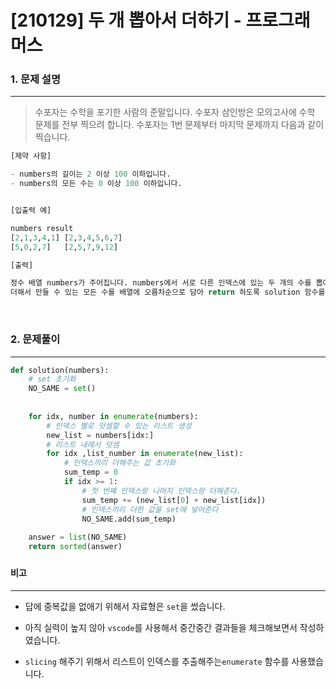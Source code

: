 # [210129] 두 개 뽑아서 더하기 - 프로그래머스

### 1. 문제 설명

---

> 수포자는 수학을 포기한 사람의 준말입니다. 수포자 삼인방은 모의고사에 수학 문제를 전부 찍으려 합니다. 수포자는 1번 문제부터 마지막 문제까지 다음과 같이 찍습니다.

```python
[제약 사항]

- numbers의 길이는 2 이상 100 이하입니다.
- numbers의 모든 수는 0 이상 100 이하입니다.


[입출력 예]

numbers	result
[2,1,3,4,1]	[2,3,4,5,6,7]
[5,0,2,7]	[2,5,7,9,12]

[출력]

정수 배열 numbers가 주어집니다. numbers에서 서로 다른 인덱스에 있는 두 개의 수를 뽑아 
더해서 만들 수 있는 모든 수를 배열에 오름차순으로 담아 return 하도록 solution 함수를 완성해주세요.
```

<br>

### 2. 문제풀이

---

```python
def solution(numbers):
    # set 초기화
    NO_SAME = set() 
    
    
    for idx, number in enumerate(numbers):
		# 인덱스 별로 덧셈할 수 있는 리스트 생성
        new_list = numbers[idx:]
        # 리스트 내에서 덧셈 
        for idx ,list_number in enumerate(new_list):
            # 인덱스끼리 더해주는 값 초기화
            sum_temp = 0
            if idx >= 1:
                # 첫 번째 인덱스랑 나머지 인덱스랑 더해준다.
                sum_temp += (new_list[0] + new_list[idx])
                # 인덱스끼리 더한 값을 set에 넣어준다
                NO_SAME.add(sum_temp)
    
    answer = list(NO_SAME)
    return sorted(answer)
```

### 

#### 비고

---

- 답에 중복값을 없애기 위해서 자료형은 `set`을 썼습니다.

- 아직 실력이 높지 않아 `vscode`를 사용해서 중간중간 결과들을 체크해보면서 작성하였습니다.
- `slicing` 해주기 위해서  리스트이 인덱스를 추출해주는`enumerate` 함수를 사용했습니다.
